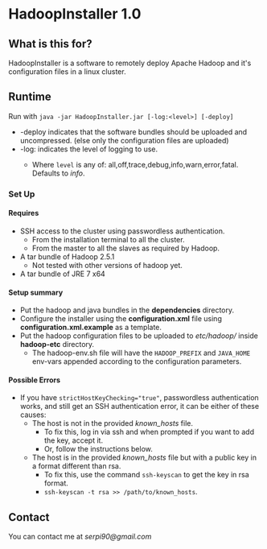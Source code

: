 # HadoopInstaller 1.0 #

## What is this for? ##

HadoopInstaller is a software to remotely deploy Apache Hadoop and it's configuration files in a linux cluster.

## Runtime

Run with `java -jar HadoopInstaller.jar [-log:<level>] [-deploy]`

* -deploy indicates that the software bundles should be uploaded and uncompressed. (else only the configuration files are uploaded)
* -log:<level> indicates the level of logging to use.
	- Where `level` is any of: all,off,trace,debug,info,warn,error,fatal. Defaults to _info_.

### Set Up ###

#### Requires ####

* SSH access to the cluster using passwordless authentication.
	- From the installation terminal to all the cluster.
	- From the master to all the slaves as required by Hadoop.
* A tar bundle of Hadoop 2.5.1
	- Not tested with other versions of hadoop yet.
* A tar bundle of JRE 7 x64

#### Setup summary ####
* Put the hadoop and java bundles in the **dependencies** directory.
* Configure the installer using the **configuration.xml** file using **configuration.xml.example** as a template.
* Put the hadoop configuration files to be uploaded to _etc/hadoop/_ inside **hadoop-etc** directory.
	- The hadoop-env.sh file will have the `HADOOP_PREFIX` and `JAVA_HOME` env-vars appended according to the configuration parameters.

#### Possible Errors ####

* If you have `strictHostKeyChecking="true"`, passwordless authentication works, and still get an SSH authentication error, it can be either of these causes:
	- The host is not in the provided _known\_hosts_ file.
		* To fix this, log in via ssh and when prompted if you want to add the key, accept it.
		* Or, follow the instructions below.
	- The host is in the provided _known\_hosts_ file but with a public key in a format different than rsa.
		* To fix this, use the command `ssh-keyscan` to get the key in rsa format.
		* `ssh-keyscan -t rsa >> /path/to/known_hosts`.

## Contact ###

You can contact me at _serpi90@gmail.com_
